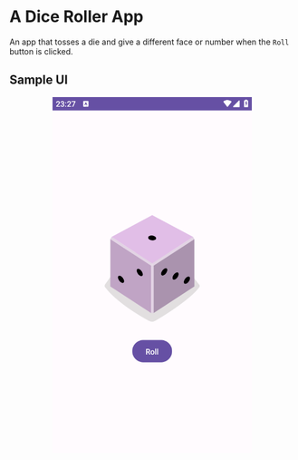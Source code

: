 # A Dice Roller App

An app that tosses a die and give a different face or number when
the `Roll` button is clicked.

## Sample UI

<p align="center">
<img src="sample ui/dice_roller.png" alt="sample dice roller ui" width="70%">
</p>
